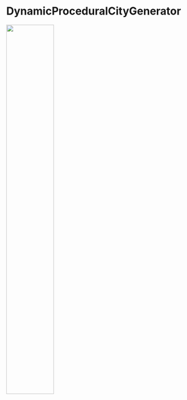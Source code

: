 # DynamicProceduralCityGenerator

[<img src="[https://i.ytimg.com/vi/Hc79sDi3f0U/maxresdefault.jpg](https://i9.ytimg.com/vi/Ubeb8ppgGjQ/mqdefault.jpg?sqp=CJjhw7AG-oaymwEmCMACELQB8quKqQMa8AEB-AHUBoAC4AOKAgwIABABGHIgVyg-MA8%3D&rs=AOn4CLCuXnAZ3ilIAI8NJOiKEox-EdHg4g&retry=4)" width="50%">](https://www.youtube.com/watch?v=Ubeb8ppgGjQ "Dynamic Procedural City Generator - DEMO")
